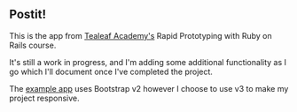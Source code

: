 ## Postit!

This is the app from [Tealeaf Academy's](http://gotealeaf.com) Rapid Prototyping with Ruby on Rails course.

It's still a work in progress, and I'm adding some additional functionality as I go which I'll document once I've completed the project.

The [example app](https://tl-postit.herokuapp.com/) uses Bootstrap v2 however I choose to use v3 to make my project responsive.
